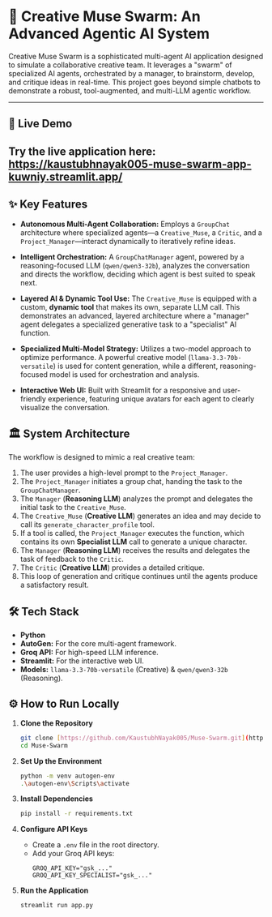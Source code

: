 # 🎨 Creative Muse Swarm: An Advanced Agentic AI System

Creative Muse Swarm is a sophisticated multi-agent AI application designed to simulate a collaborative creative team. It leverages a "swarm" of specialized AI agents, orchestrated by a manager, to brainstorm, develop, and critique ideas in real-time. This project goes beyond simple chatbots to demonstrate a robust, tool-augmented, and multi-LLM agentic workflow.

---

## 🚀 Live Demo

**Try the live application here: https://kaustubhnayak005-muse-swarm-app-kuwniy.streamlit.app/**
---

## ✨ Key Features

- **Autonomous Multi-Agent Collaboration:** Employs a `GroupChat` architecture where specialized agents—a `Creative_Muse`, a `Critic`, and a `Project_Manager`—interact dynamically to iteratively refine ideas.

- **Intelligent Orchestration:** A `GroupChatManager` agent, powered by a reasoning-focused LLM (`qwen/qwen3-32b`), analyzes the conversation and directs the workflow, deciding which agent is best suited to speak next.

- **Layered AI & Dynamic Tool Use:** The `Creative_Muse` is equipped with a custom, **dynamic tool** that makes its own, separate LLM call. This demonstrates an advanced, layered architecture where a "manager" agent delegates a specialized generative task to a "specialist" AI function.

- **Specialized Multi-Model Strategy:** Utilizes a two-model approach to optimize performance. A powerful creative model (`llama-3.3-70b-versatile`) is used for content generation, while a different, reasoning-focused model is used for orchestration and analysis.

- **Interactive Web UI:** Built with Streamlit for a responsive and user-friendly experience, featuring unique avatars for each agent to clearly visualize the conversation.

## 🏛️ System Architecture

The workflow is designed to mimic a real creative team:

1.  The user provides a high-level prompt to the `Project_Manager`.
2.  The `Project_Manager` initiates a group chat, handing the task to the `GroupChatManager`.
3.  The `Manager` (**Reasoning LLM**) analyzes the prompt and delegates the initial task to the `Creative_Muse`.
4.  The `Creative_Muse` (**Creative LLM**) generates an idea and may decide to call its `generate_character_profile` tool.
5.  If a tool is called, the `Project_Manager` executes the function, which contains its own **Specialist LLM** call to generate a unique character.
6.  The `Manager` (**Reasoning LLM**) receives the results and delegates the task of feedback to the `Critic`.
7.  The `Critic` (**Creative LLM**) provides a detailed critique.
8.  This loop of generation and critique continues until the agents produce a satisfactory result.

## 🛠️ Tech Stack

- **Python**
- **AutoGen:** For the core multi-agent framework.
- **Groq API:** For high-speed LLM inference.
- **Streamlit:** For the interactive web UI.
- **Models:** `llama-3.3-70b-versatile` (Creative) & `qwen/qwen3-32b` (Reasoning).

## ⚙️ How to Run Locally

1.  **Clone the Repository**
    ```bash
    git clone [https://github.com/KaustubhNayak005/Muse-Swarm.git](https://github.com/KaustubhNayak005/Muse-Swarm.git)
    cd Muse-Swarm
    ```

2.  **Set Up the Environment**
    ```bash
    python -m venv autogen-env
    .\autogen-env\Scripts\activate
    ```

3.  **Install Dependencies**
    ```bash
    pip install -r requirements.txt
    ```

4.  **Configure API Keys**
    - Create a `.env` file in the root directory.
    - Add your Groq API keys:
      ```
      GROQ_API_KEY="gsk_..."
      GROQ_API_KEY_SPECIALIST="gsk_..."
      ```

5.  **Run the Application**
    ```bash
    streamlit run app.py
    ```
